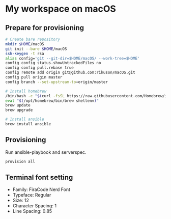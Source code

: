 # My workspace on macOS

## Prepare for provisioning

```bash
# Create bare repository
mkdir $HOME/macOS
git init --bare $HOME/macOS
ssh-keygen -t rsa
alias config='git --git-dir=$HOME/macOS/ --work-tree=$HOME'
config config status.showUntrackedFiles no
config config pull.rebase true
config remote add origin git@github.com:rikuson/macOS.git
config pull origin master
config branch --set-upstream-to=origin/master

# Install homebrew
/bin/bash -c "$(curl -fsSL https://raw.githubusercontent.com/Homebrew/install/HEAD/install.sh)"
eval "$(/opt/homebrew/bin/brew shellenv)"
brew update
brew upgrade

# Install ansible
brew install ansible
```
## Provisioning

Run ansible-playbook and serverspec.

```bash
provision all
```

## Terminal font setting

- Family: FiraCode Nerd Font
- Typeface: Regular
- Size: 12
- Character Spacing: 1
- Line Spacing: 0.85
